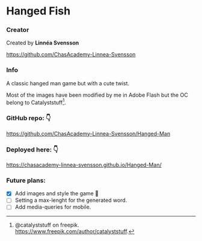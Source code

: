 # Hanged Fish

### Creator

Created by **Linnéa Svensson**

https://github.com/ChasAcademy-Linnea-Svensson

### Info

A classic hanged man game but with a cute twist.

Most of the images have been modified by me in Adobe Flash but the OC belong to Catalyststuff[^1].

### GitHub repo: :point_down:

https://github.com/ChasAcademy-Linnea-Svensson/Hanged-Man

### Deployed here: :point_down:

https://chasacademy-linnea-svensson.github.io/Hanged-Man/

### Future plans:

- [x] Add images and style the game :tada:
- [ ] Setting a max-lenght for the generated word.
- [ ] Add media-queries for mobile.

[^1]:
    @catalyststuff on freepik.
    https://www.freepik.com/author/catalyststuff.
